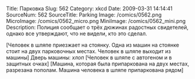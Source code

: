 Title: Парковка 
Slug: 562 
Category: xkcd 
Date: 2009-03-31 14:14:41 
SourceNum: 562 
SourceTitle: Parking 
Image: /comics/0562.png 
MicroImage: /comics/0562_micro.png 
MiniImage: /comics/0562_mini.png 
Description: Полиция сообщает о трёх дюжинах радостных свидетелей, однако
все утверждают, что не видели, кто это сделал. 

[Человек в шляпе приезжает на стоянку. Одна из машин на стоянке стоит на двух парковочных местах. Человек в шляпе выходит из машины]
Дверь машины: *хлоп*
[Человек в шляпе с автогеном и в защитных очках]
[Машина, которая была припаркована на двух местах, разрезана пополам. Машина человека в шляпе припаркована рядом]
